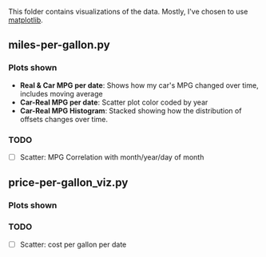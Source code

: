 This folder contains visualizations of the data. Mostly, I've chosen to use [matplotlib](https://matplotlib.org/).

## miles-per-gallon.py
### Plots shown
* **Real & Car MPG per date**: Shows how my car's MPG changed over time, includes
  moving average
* **Car-Real MPG per date**: Scatter plot color coded by year
* **Car-Real MPG Histogram**: Stacked showing how the distribution of offsets
  changes over time.

### TODO
- [ ] Scatter: MPG Correlation with month/year/day of month


## price-per-gallon_viz.py
### Plots shown

### TODO
- [ ] Scatter: cost per gallon per date
